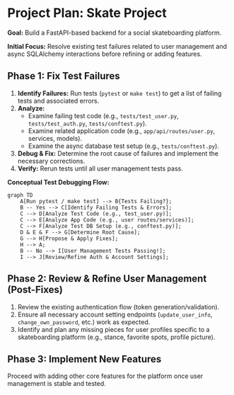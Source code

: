 # Project Plan: Skate Project

**Goal:** Build a FastAPI-based backend for a social skateboarding platform.

**Initial Focus:** Resolve existing test failures related to user management and async SQLAlchemy interactions before refining or adding features.

## Phase 1: Fix Test Failures

1.  **Identify Failures:** Run tests (`pytest` or `make test`) to get a list of failing tests and associated errors.
2.  **Analyze:**
    *   Examine failing test code (e.g., `tests/test_user.py`, `tests/test_auth.py`, `tests/conftest.py`).
    *   Examine related application code (e.g., `app/api/routes/user.py`, services, models).
    *   Examine the async database test setup (e.g., `tests/conftest.py`).
3.  **Debug & Fix:** Determine the root cause of failures and implement the necessary corrections.
4.  **Verify:** Rerun tests until all user management tests pass.

**Conceptual Test Debugging Flow:**

```mermaid
graph TD
    A[Run pytest / make test] --> B{Tests Failing?};
    B -- Yes --> C[Identify Failing Tests & Errors];
    C --> D[Analyze Test Code (e.g., test_user.py)];
    C --> E[Analyze App Code (e.g., user routes/services)];
    C --> F[Analyze Test DB Setup (e.g., conftest.py)];
    D & E & F --> G[Determine Root Cause];
    G --> H[Propose & Apply Fixes];
    H --> A;
    B -- No --> I[User Management Tests Passing!];
    I --> J[Review/Refine Auth & Account Settings];
```

## Phase 2: Review & Refine User Management (Post-Fixes)

1.  Review the existing authentication flow (token generation/validation).
2.  Ensure all necessary account setting endpoints (`update_user_info`, `change_own_password`, etc.) work as expected.
3.  Identify and plan any missing pieces for user profiles specific to a skateboarding platform (e.g., stance, favorite spots, profile picture).

## Phase 3: Implement New Features

Proceed with adding other core features for the platform once user management is stable and tested.
